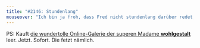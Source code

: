 ```yaml
---
title: "#2146: Stundenlang"
mouseover: "Ich bin ja froh, dass Fred nicht stundenlang darüber redet, dass er stundenlang darüber redet, dass er stundenlang darüber redet, dass er..."
---
```


PS:
Kauft <a href="http://www.mygall.net/wohlgestalt" title="wohlgestalts Galerie ">die wundertolle Online-Galerie der superen Madame <strong>wohlgestalt</strong></a> leer. Jetzt. Sofort. 
Die fetzt nämlich.

